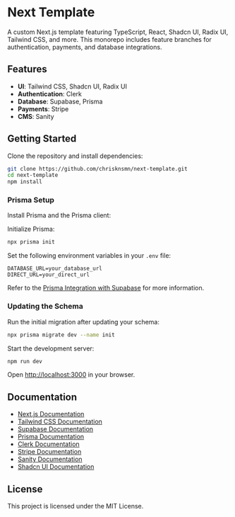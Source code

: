 # Next Template

A custom Next.js template featuring TypeScript, React, Shadcn UI, Radix UI, Tailwind CSS, and more. This monorepo includes feature branches for authentication, payments, and database integrations.

## Features
- **UI**: Tailwind CSS, Shadcn UI, Radix UI
- **Authentication**: Clerk
- **Database**: Supabase, Prisma
- **Payments**: Stripe
- **CMS**: Sanity

## Getting Started
Clone the repository and install dependencies:

```bash
git clone https://github.com/chrisknsmn/next-template.git
cd next-template
npm install
```

### Prisma Setup
Install Prisma and the Prisma client:

Initialize Prisma:

```bash
npx prisma init
```

Set the following environment variables in your `.env` file:

```env
DATABASE_URL=your_database_url
DIRECT_URL=your_direct_url
```

Refer to the [Prisma Integration with Supabase](https://www.prisma.io/docs/guides/database/integrations/with-supabase) for more information.

### Updating the Schema
Run the initial migration after updating your schema:

```bash
npx prisma migrate dev --name init
```

Start the development server:

```bash
npm run dev
```

Open [http://localhost:3000](http://localhost:3000) in your browser.

## Documentation
- [Next.js Documentation](https://nextjs.org/docs)
- [Tailwind CSS Documentation](https://tailwindcss.com/docs)
- [Supabase Documentation](https://supabase.io/docs)
- [Prisma Documentation](https://www.prisma.io/docs)
- [Clerk Documentation](https://clerk.dev/docs)
- [Stripe Documentation](https://stripe.com/docs)
- [Sanity Documentation](https://www.sanity.io/docs)
- [Shadcn UI Documentation](https://shadcn.dev/docs)

## License
This project is licensed under the MIT License.